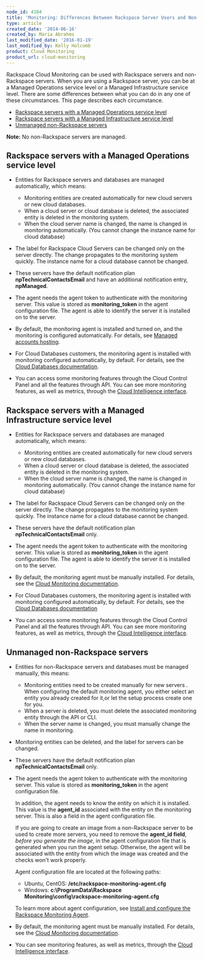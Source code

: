 ```yaml
---
node_id: 4104
title: 'Monitoring: Differences Between Rackspace Server Users and Non-Rackspace Server Users'
type: article
created_date: '2014-06-16'
created_by: Maria Abrahms
last_modified_date: '2016-01-19'
last_modified_by: Kelly Holcomb
product: Cloud Monitoring
product_url: cloud-monitoring
---
```


Rackspace Cloud Monitoring can be used with Rackspace servers and non-Rackspace servers. When you are using a Rackspace server, you can be at a Managed Operations service level or a Managed Infrastructure service level. There are some differences between what you can do in any one of these circumstances. This page describes each circumstance.

- [Rackspace servers with a Managed Operations service level](#managed-operations)
- [Rackspace servers with a Managed Infrastructure service level](#managed-infra)
- [Unmanaged non-Rackspace servers](#unmanaged)

**Note:** No non-Rackspace servers are managed.

<a name="managed-operations"></a>
## Rackspace servers with a Managed Operations service level

- Entities for Rackspace servers and databases are managed automatically, which means:
  - Monitoring entities are created automatically for new cloud servers or new cloud databases.
  - When a cloud server or cloud database is deleted, the associated entity is deleted in the monitoring system.
  - When the cloud server name is changed, the name is changed in monitoring automatically. (You cannot change the instance name for cloud database)


- The label for Rackspace Cloud Servers can be changed only on the server directly. The change  propagates to the monitoring system quickly. The instance name for a cloud database cannot be changed.

- These servers have the default notification plan **npTechnicalContactsEmail** and have an additional notification entry, **npManaged**.

- The agent needs the agent token to authenticate with the monitoring server. This value is stored as **monitoring_token** in the agent configuration file. The agent is able to identify the server it is installed on to the server.

- By default, the monitoring agent is installed and turned on, and the monitoring is configured automatically. For details, see [Managed accounts hosting](https://www.rackspace.com/dedicated-servers).

- For Cloud Databases customers, the monitoring agent is installed with monitoring configured automatically, by default. For details, see the [Cloud Databases documentation](https://developer.rackspace.com/docs/cloud-databases/v1/developer-guide/).

- You can access some monitoring features through the Cloud Control Panel and all the features through API. You can see more monitoring features, as well as metrics, through the [Cloud Intelligence interface](https://intelligence.rackspace.com/).

<a name="managed-infra"></a>
## Rackspace servers with a Managed Infrastructure service level

- Entities for Rackspace servers and databases are managed automatically, which means:
  - Monitoring entities are created automatically for new cloud servers or new cloud databases.
  - When a cloud server or cloud database is deleted, the associated entity is deleted in the monitoring system.
  - When the cloud server name is changed, the name is changed in monitoring automatically. (You cannot change the instance name for cloud database)


- The label for Rackspace Cloud Servers can be changed only on the server directly. The change propagates to the monitoring system quickly. The instance name for a cloud database cannot be changed.

- These servers have the default notification plan **npTechnicalContactsEmail** only.

- The agent needs the agent token to authenticate with the monitoring server. This value is stored as **monitoring_token** in the agent configuration file. The agent is able to identify the server it is installed on to the server.

- By default, the monitoring agent must be manually installed. For details, see the [Cloud Monitoring documentation](https://developer.rackspace.com/docs/cloud-monitoring/v1/developer-guide/#install-and-configure-the-agent).

- For Cloud Databases customers, the monitoring agent is installed with monitoring configured automatically, by default. For details, see the [Cloud Databases documentation](https://developer.rackspace.com/docs/cloud-databases/v1/developer-guide/)

- You can access some monitoring features through the Cloud Control Panel and all the features through API. You can see more monitoring features, as well as metrics, through the [Cloud Intelligence interface](https://intelligence.rackspace.com/).

<a name="unmanaged"></a>
## Unmanaged non-Rackspace servers

- Entities for non-Rackspace servers and databases must be managed manually, this means:
  - Monitoring entities need to be created manually for new servers . When configuring the default monitoring agent, you either select an entity you already created for it,or let the setup process create one for you.
  - When a server is deleted, you must delete the associated monitoring entity through the API or CLI.
  - When the server name is changed, you must manually change the name in monitoring.


- Monitoring entities can be deleted, and the label for servers can be changed.

- These servers have the default notification plan **npTechnicalContactsEmail** only.

- The agent needs the agent token to authenticate with the monitoring server. This value is stored as **monitoring_token** in the agent configuration file.

  In addition, the agent needs to know the entity on which it is installed. This value is the **agent_id** associated with the entity on the monitoring server. This is also a field in the agent configuration file.

  If you are going to create an image from a non-Rackspace server to be used to create more servers, you need to remove the **agent_id field**, *before you generate the image*, in the agent configuration file that is generated when you run the agent setup. Otherwise, the agent will be associated with the entity from which the image was created and the checks won't work properly.

  Agent configuration file are located at the following paths:
  - Ubuntu, CentOS: **/etc/rackspace-monitoring-agent.cfg**
  - Windows: **c:\ProgramData\Rackspace Monitoring\config\rackspace-monitoring-agent.cfg**

  To learn more about agent configuration, see [Install and configure the Rackspace Monitoring Agent](/how-to/install-and-configure-the-rackspace-monitoring-agent).

- By default, the monitoring agent must be manually installed. For details, see the [Cloud Monitoring documentation](https://developer.rackspace.com/docs/cloud-monitoring/v1/developer-guide/#install-and-configure-the-agent).

- You can see monitoring features, as well as metrics, through the [Cloud Intelligence interface](https://intelligence.rackspace.com/).
